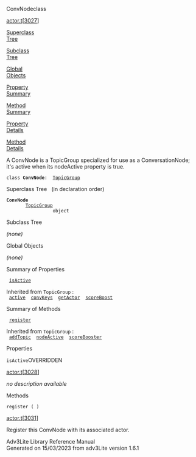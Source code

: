 <span class="title">ConvNode</span><span class="type">class</span>

[actor.t](../file/actor.t.html)\[[3027](../source/actor.t.html#3027)\]

[Superclass  
Tree](#_SuperClassTree_)

[Subclass  
Tree](#_SubClassTree_)

[Global  
Objects](#_ObjectSummary_)

[Property  
Summary](#_PropSummary_)

[Method  
Summary](#_MethodSummary_)

[Property  
Details](#_Properties_)

[Method  
Details](#_Methods_)

<div class="fdesc">

A ConvNode is a TopicGroup specialized for use as a ConversationNode;
it's active when its nodeActive property is true.

`class `**`ConvNode`**` :   `[`TopicGroup`](../object/TopicGroup.html)

</div>

<span id="_SuperClassTree_"></span>

<div class="mjhd">

<span class="hdln">Superclass Tree</span>   (in declaration order)

</div>

**`ConvNode`**  
`         `[`TopicGroup`](../object/TopicGroup.html)  
`                 object`  
<span id="_SubClassTree_"></span>

<div class="mjhd">

<span class="hdln">Subclass Tree</span>  

</div>

*(none)* <span id="_ObjectSummary_"></span>

<div class="mjhd">

<span class="hdln">Global Objects</span>  

</div>

*(none)* <span id="_PropSummary_"></span>

<div class="mjhd">

<span class="hdln">Summary of Properties</span>  

</div>

` `[`isActive`](#isActive)`  `

Inherited from `TopicGroup` :  
` `[`active`](../object/TopicGroup.html#active)`  `[`convKeys`](../object/TopicGroup.html#convKeys)`  `[`getActor`](../object/TopicGroup.html#getActor)`  `[`scoreBoost`](../object/TopicGroup.html#scoreBoost)`  `

<span id="_MethodSummary_"></span>

<div class="mjhd">

<span class="hdln">Summary of Methods</span>  

</div>

` `[`register`](#register)`  `

Inherited from `TopicGroup` :  
` `[`addTopic`](../object/TopicGroup.html#addTopic)`  `[`nodeActive`](../object/TopicGroup.html#nodeActive)`  `[`scoreBooster`](../object/TopicGroup.html#scoreBooster)`  `

<span id="_Properties_"></span>

<div class="mjhd">

<span class="hdln">Properties</span>  

</div>

<span id="isActive"></span>

`isActive`<span class="rem">OVERRIDDEN</span>

[actor.t](../file/actor.t.html)\[[3028](../source/actor.t.html#3028)\]

<div class="desc">

*no description available*

</div>

<span id="_Methods_"></span>

<div class="mjhd">

<span class="hdln">Methods</span>  

</div>

<span id="register"></span>

`register ( )`

[actor.t](../file/actor.t.html)\[[3031](../source/actor.t.html#3031)\]

<div class="desc">

Register this ConvNode with its associated actor.

</div>

<div class="ftr">

Adv3Lite Library Reference Manual  
Generated on 15/03/2023 from adv3Lite version 1.6.1

</div>
